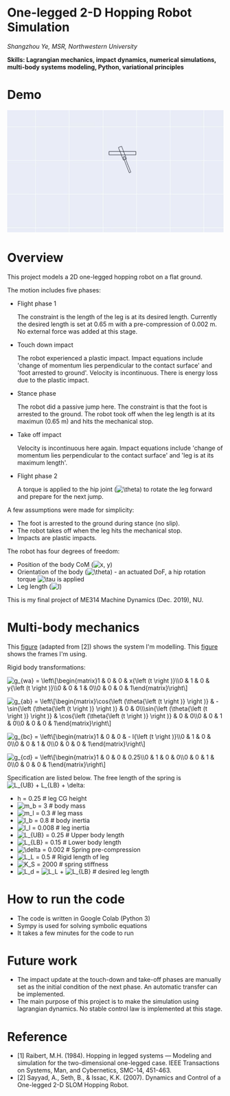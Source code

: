 # One-legged 2-D Hopping Robot Simulation

*Shangzhou Ye, MSR, Northwestern University*

**Skills: Lagrangian mechanics, impact dynamics, numerical simulations, multi-body systems modeling, Python, variational principles**

# Demo

![demo](https://github.com/shangzhouye/one-legged-2-D-hopping-robot/blob/master/demo.gif?raw=true)

# Overview

This project models a 2D one-legged hopping robot on a flat ground.

The motion includes five phases:

- Flight phase 1

    The constraint is the length of the leg is at its desired length. Currently the desired length is set at 0.65 m with a pre-compression of 0.002 m. No external force was added at this stage.

- Touch down impact

    The robot experienced a plastic impact. Impact equations include 'change of momentum lies perpendicular to the contact surface' and 'foot arrested to ground'. Velocity is incontinuous. There is energy loss due to the plastic impact.

- Stance phase

    The robot did a passive jump here. The constraint is that the foot is arrested to the ground. The robot took off when the leg length is at its maximun (0.65 m) and hits the mechanical stop.

- Take off impact

    Velocity is incontinuous here again. Impact equations include 'change of momentum lies perpendicular to the contact surface' and 'leg is at its maximum length'. 

- Flight phase 2

    A torque is applied to the hip joint (![$\theta$](https://render.githubusercontent.com/render/math?math=%24%5Ctheta%24)) to rotate the leg forward and prepare for the next jump.

A few assumptions were made for simplicity:

- The foot is arrested to the ground during stance (no slip).
- The robot takes off when the leg hits the mechanical stop.
- Impacts are plastic impacts.

The robot has four degrees of freedom: 

- Position of the body CoM (![$x, y$](https://render.githubusercontent.com/render/math?math=%24x%2C%20y%24))
- Orientation of the body (![$\theta$](https://render.githubusercontent.com/render/math?math=%24%5Ctheta%24)) - an actuated DoF, a hip rotation torque ![$\tau$](https://render.githubusercontent.com/render/math?math=%24%5Ctau%24) is applied
- Leg length (![$l$](https://render.githubusercontent.com/render/math?math=%24l%24))

This is my final project of ME314 Machine Dynamics (Dec. 2019), NU. 

# Multi-body mechanics

This [figure](https://github.com/shangzhouye/one-legged-2-D-hopping-robot/blob/master/Figures/model.jpg?raw=true) (adapted from [2]) shows the system I'm modelling. This [figure](https://github.com/shangzhouye/one-legged-2-D-hopping-robot/blob/master/Figures/frames.jpg?raw=true) shows the frames I'm using.

Rigid body transformations:

![$g_{wa} = \left\[\begin{matrix}1 & 0 & 0 & x{\left (t \right )}\\0 & 1 & 0 & y{\left (t \right )}\\0 & 0 & 1 & 0\\0 & 0 & 0 & 1\end{matrix}\right\]$](https://render.githubusercontent.com/render/math?math=%24g_%7Bwa%7D%20%3D%20%5Cleft%5B%5Cbegin%7Bmatrix%7D1%20%26%200%20%26%200%20%26%20x%7B%5Cleft%20(t%20%5Cright%20)%7D%5C%5C0%20%26%201%20%26%200%20%26%20y%7B%5Cleft%20(t%20%5Cright%20)%7D%5C%5C0%20%26%200%20%26%201%20%26%200%5C%5C0%20%26%200%20%26%200%20%26%201%5Cend%7Bmatrix%7D%5Cright%5D%24)

![$g_{ab} = \left\[\begin{matrix}\cos{\left (\theta{\left (t \right )} \right )} & - \sin{\left (\theta{\left (t \right )} \right )} & 0 & 0\\\sin{\left (\theta{\left (t \right )} \right )} & \cos{\left (\theta{\left (t \right )} \right )} & 0 & 0\\0 & 0 & 1 & 0\\0 & 0 & 0 & 1\end{matrix}\right\]$](https://render.githubusercontent.com/render/math?math=%24g_%7Bab%7D%20%3D%20%5Cleft%5B%5Cbegin%7Bmatrix%7D%5Ccos%7B%5Cleft%20(%5Ctheta%7B%5Cleft%20(t%20%5Cright%20)%7D%20%5Cright%20)%7D%20%26%20-%20%5Csin%7B%5Cleft%20(%5Ctheta%7B%5Cleft%20(t%20%5Cright%20)%7D%20%5Cright%20)%7D%20%26%200%20%26%200%5C%5C%5Csin%7B%5Cleft%20(%5Ctheta%7B%5Cleft%20(t%20%5Cright%20)%7D%20%5Cright%20)%7D%20%26%20%5Ccos%7B%5Cleft%20(%5Ctheta%7B%5Cleft%20(t%20%5Cright%20)%7D%20%5Cright%20)%7D%20%26%200%20%26%200%5C%5C0%20%26%200%20%26%201%20%26%200%5C%5C0%20%26%200%20%26%200%20%26%201%5Cend%7Bmatrix%7D%5Cright%5D%24)

![$g_{bc} = \left\[\begin{matrix}1 & 0 & 0 & - l{\left (t \right )}\\0 & 1 & 0 & 0\\0 & 0 & 1 & 0\\0 & 0 & 0 & 1\end{matrix}\right\]$](https://render.githubusercontent.com/render/math?math=%24g_%7Bbc%7D%20%3D%20%5Cleft%5B%5Cbegin%7Bmatrix%7D1%20%26%200%20%26%200%20%26%20-%20l%7B%5Cleft%20(t%20%5Cright%20)%7D%5C%5C0%20%26%201%20%26%200%20%26%200%5C%5C0%20%26%200%20%26%201%20%26%200%5C%5C0%20%26%200%20%26%200%20%26%201%5Cend%7Bmatrix%7D%5Cright%5D%24)

![$g_{cd} = \left\[\begin{matrix}1 & 0 & 0 & 0.25\\0 & 1 & 0 & 0\\0 & 0 & 1 & 0\\0 & 0 & 0 & 1\end{matrix}\right\]$](https://render.githubusercontent.com/render/math?math=%24g_%7Bcd%7D%20%3D%20%5Cleft%5B%5Cbegin%7Bmatrix%7D1%20%26%200%20%26%200%20%26%200.25%5C%5C0%20%26%201%20%26%200%20%26%200%5C%5C0%20%26%200%20%26%201%20%26%200%5C%5C0%20%26%200%20%26%200%20%26%201%5Cend%7Bmatrix%7D%5Cright%5D%24)

Specification are listed below. The free length of the spring is ![$L_{UB} + L_{LB} + \delta$](https://render.githubusercontent.com/render/math?math=%24L_%7BUB%7D%20%2B%20L_%7BLB%7D%20%2B%20%5Cdelta%24):

- h = 0.25           # leg CG height
- ![$m_b$](https://render.githubusercontent.com/render/math?math=%24m_b%24) = 3          # body mass
- ![$m_l$](https://render.githubusercontent.com/render/math?math=%24m_l%24) = 0.3        # leg mass
- ![$I_b$](https://render.githubusercontent.com/render/math?math=%24I_b%24) = 0.8        # body inertia
- ![$I_l$](https://render.githubusercontent.com/render/math?math=%24I_l%24) = 0.008      # leg inertia
- ![$L_{UB}$](https://render.githubusercontent.com/render/math?math=%24L_%7BUB%7D%24) = 0.25      # Upper body length 
- ![$L_{LB}$](https://render.githubusercontent.com/render/math?math=%24L_%7BLB%7D%24) = 0.15      # Lower body length 
- ![$\delta$](https://render.githubusercontent.com/render/math?math=%24%5Cdelta%24) = 0.002   # Spring pre-compression
- ![$L_L$](https://render.githubusercontent.com/render/math?math=%24L_L%24) = 0.5        # Rigid length of leg
- ![$K_S$](https://render.githubusercontent.com/render/math?math=%24K_S%24) = 2000       # spring stiffness
- ![$L_d$](https://render.githubusercontent.com/render/math?math=%24L_d%24) = ![$L_L$](https://render.githubusercontent.com/render/math?math=%24L_L%24) + ![$L_{LB}$](https://render.githubusercontent.com/render/math?math=%24L_%7BLB%7D%24) # desired leg length

# How to run the code

- The code is written in Google Colab (Python 3)
- Sympy is used for solving symbolic equations
- It takes a few minutes for the code to run

# Future work

- The impact update at the touch-down and take-off phases are manually set as the initial condition of the next phase. An automatic transfer can be implemented.
- The main purpose of this project is to make the simulation using lagrangian dynamics. No stable control law is implemented at this stage.

# Reference

- [1] Raibert, M.H. (1984). Hopping in legged systems — Modeling and simulation for the two-dimensional one-legged case. IEEE Transactions on Systems, Man, and Cybernetics, SMC-14, 451-463.
- [2] Sayyad, A., Seth, B., & Issac, K.K. (2007). Dynamics and Control of a One-legged 2-D SLOM Hopping Robot.